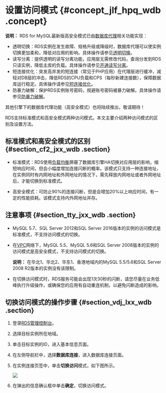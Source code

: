 # 设置访问模式 {#concept_jlf_hpq_wdb .concept}

**说明：** RDS for MySQL最新版高安全模式已由[数据库代理](https://www.alibabacloud.com/help/doc-detail/72253.htm)相关功能实现：

-   透明切换：RDS实例在发生故障、规格升级或降级时，数据库代理可以使实例切换更加柔和，降低对应用的影响。具体操作请参见[透明切换](https://www.alibabacloud.com/help/doc-detail/72254.htm)。
-   读写分离：提供透明的读写分离功能，应用层无需修改代码，查询分发到RDS只读实例，降低主库的负载。具体操作请参见[开通读写分离](intl.zh-CN/用户指南/读写分离/开通读写分离.md)。
-   短连接优化：突发高并发的短连接（常见于PHP应用）在代理层进行缓冲，减轻对DB层的冲击，降低RDS的CPU负载和CPS（每秒新建连接数），保障数据库运行稳定。具体操作请参见[短连接优化](https://www.alibabacloud.com/help/doc-detail/72255.htm)。
-   防暴力破解：保护RDS实例账号密码，规避账号密码被暴力破解。具体操作请参见[防暴力破解](https://www.alibabacloud.com/help/doc-detail/72288.htm)。

其他引擎下的数据库代理功能（高安全模式）也将陆续推出，敬请期待！

RDS支持标准模式和高安全模式两种访问模式。本文主要介绍两种访问模式的区别及设置方法。

## 标准模式和高安全模式的区别 {#section_cf2_jxx_wdb .section}

-   标准模式：RDS使用[负载均衡](https://www.alibabacloud.com/help/doc-detail/27539.htm)屏蔽了数据库引擎HA切换对应用层的影响，缩短响应时间，但会小幅度增加连接闪断的概率。该模式只支持一种连接地址，在实例同时有内网地址和外网地址的情况下，需先释放内网地址或者外网地址后，才能切换到标准模式。

-   高安全模式：可防止90%的连接闪断，但是会增加20%以上响应时间，有一定的性能损耗。该模式支持内外网地址并存。


## 注意事项 {#section_tty_jxx_wdb .section}

-   MySQL 5.7、SQL Server 2012和SQL Server 2016版本的实例的访问模式是标准模式，不支持访问模式的切换。

-   在[VPC](https://www.alibabacloud.com/help/doc-detail/26194.htm)网络下，MySQL 5.5、MySQL 5.6和SQL Server 2008版本的实例的访问模式是高安全模式，不支持访问模式的切换。

    **说明：** 在华北1、华北2、华东1、香港地域内的MySQL 5.5/5.6和SQL Server 2008 R2版本的实例没有该限制。

-   在切换访问模式时，RDS服务可能会出现1次30秒的闪断，请您尽量在业务低峰执行升级操作，或确保您的应用有自动重连机制，以避免闪断造成的影响。


## 切换访问模式的操作步骤 {#section_vdj_lxx_wdb .section}

1.  登录[RDS管理控制台](https://rdsnew.console.aliyun.com/console/index#/rdsList/)。
2.  选择目标实例所在地域。
3.  单击目标实例的ID，进入基本信息页面。
4.  在左侧导航栏中，选择**数据库连接**，进入数据库连接页面。
5.  在实例连接页签中，单击**切换访问**模式，如下图所示。

    ![](http://static-aliyun-doc.oss-cn-hangzhou.aliyuncs.com/assets/img/7942/3256_zh-CN.png)

6.  在弹出的信息确认框中单击**确定**，切换访问模式。

